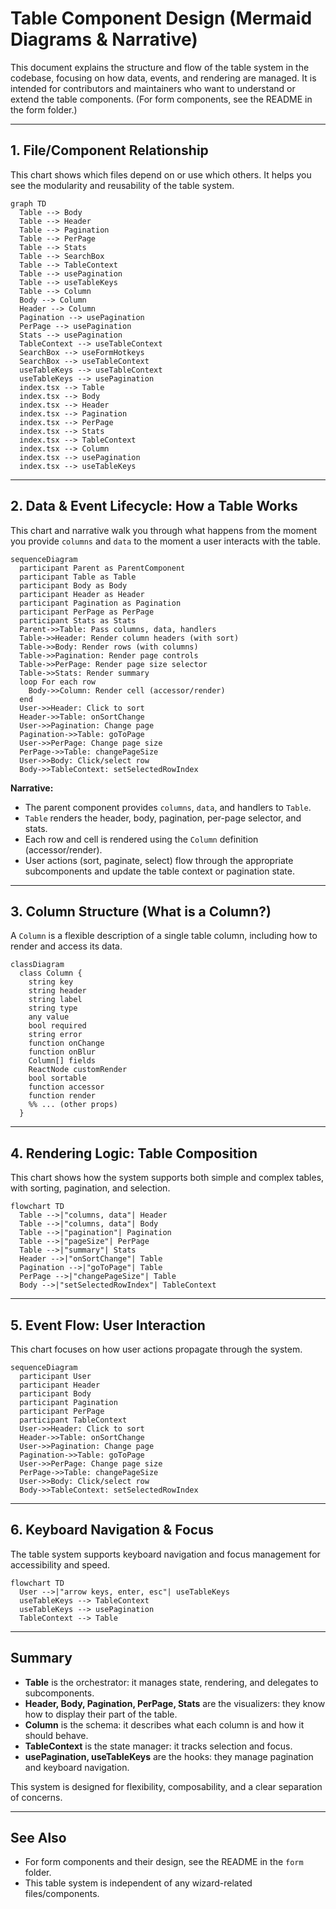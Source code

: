 # Table Component Design (Mermaid Diagrams & Narrative)

This document explains the structure and flow of the table system in the codebase, focusing on how data, events, and rendering are managed. It is intended for contributors and maintainers who want to understand or extend the table components. (For form components, see the README in the form folder.)

---

## 1. File/Component Relationship

This chart shows which files depend on or use which others. It helps you see the modularity and reusability of the table system.

```mermaid
graph TD
  Table --> Body
  Table --> Header
  Table --> Pagination
  Table --> PerPage
  Table --> Stats
  Table --> SearchBox
  Table --> TableContext
  Table --> usePagination
  Table --> useTableKeys
  Table --> Column
  Body --> Column
  Header --> Column
  Pagination --> usePagination
  PerPage --> usePagination
  Stats --> usePagination
  TableContext --> useTableContext
  SearchBox --> useFormHotkeys
  SearchBox --> useTableContext
  useTableKeys --> useTableContext
  useTableKeys --> usePagination
  index.tsx --> Table
  index.tsx --> Body
  index.tsx --> Header
  index.tsx --> Pagination
  index.tsx --> PerPage
  index.tsx --> Stats
  index.tsx --> TableContext
  index.tsx --> Column
  index.tsx --> usePagination
  index.tsx --> useTableKeys
```

---

## 2. Data & Event Lifecycle: How a Table Works

This chart and narrative walk you through what happens from the moment you provide `columns` and `data` to the moment a user interacts with the table.

```mermaid
sequenceDiagram
  participant Parent as ParentComponent
  participant Table as Table
  participant Body as Body
  participant Header as Header
  participant Pagination as Pagination
  participant PerPage as PerPage
  participant Stats as Stats
  Parent->>Table: Pass columns, data, handlers
  Table->>Header: Render column headers (with sort)
  Table->>Body: Render rows (with columns)
  Table->>Pagination: Render page controls
  Table->>PerPage: Render page size selector
  Table->>Stats: Render summary
  loop For each row
    Body->>Column: Render cell (accessor/render)
  end
  User->>Header: Click to sort
  Header->>Table: onSortChange
  User->>Pagination: Change page
  Pagination->>Table: goToPage
  User->>PerPage: Change page size
  PerPage->>Table: changePageSize
  User->>Body: Click/select row
  Body->>TableContext: setSelectedRowIndex
```

**Narrative:**

- The parent component provides `columns`, `data`, and handlers to `Table`.
- `Table` renders the header, body, pagination, per-page selector, and stats.
- Each row and cell is rendered using the `Column` definition (accessor/render).
- User actions (sort, paginate, select) flow through the appropriate subcomponents and update the table context or pagination state.

---

## 3. Column Structure (What is a Column?)

A `Column` is a flexible description of a single table column, including how to render and access its data.

```mermaid
classDiagram
  class Column {
    string key
    string header
    string label
    string type
    any value
    bool required
    string error
    function onChange
    function onBlur
    Column[] fields
    ReactNode customRender
    bool sortable
    function accessor
    function render
    %% ... (other props)
  }
```

---

## 4. Rendering Logic: Table Composition

This chart shows how the system supports both simple and complex tables, with sorting, pagination, and selection.

```mermaid
flowchart TD
  Table -->|"columns, data"| Header
  Table -->|"columns, data"| Body
  Table -->|"pagination"| Pagination
  Table -->|"pageSize"| PerPage
  Table -->|"summary"| Stats
  Header -->|"onSortChange"| Table
  Pagination -->|"goToPage"| Table
  PerPage -->|"changePageSize"| Table
  Body -->|"setSelectedRowIndex"| TableContext
```

---

## 5. Event Flow: User Interaction

This chart focuses on how user actions propagate through the system.

```mermaid
sequenceDiagram
  participant User
  participant Header
  participant Body
  participant Pagination
  participant PerPage
  participant TableContext
  User->>Header: Click to sort
  Header->>Table: onSortChange
  User->>Pagination: Change page
  Pagination->>Table: goToPage
  User->>PerPage: Change page size
  PerPage->>Table: changePageSize
  User->>Body: Click/select row
  Body->>TableContext: setSelectedRowIndex
```

---

## 6. Keyboard Navigation & Focus

The table system supports keyboard navigation and focus management for accessibility and speed.

```mermaid
flowchart TD
  User -->|"arrow keys, enter, esc"| useTableKeys
  useTableKeys --> TableContext
  useTableKeys --> usePagination
  TableContext --> Table
```

---

## Summary

- **Table** is the orchestrator: it manages state, rendering, and delegates to subcomponents.
- **Header, Body, Pagination, PerPage, Stats** are the visualizers: they know how to display their part of the table.
- **Column** is the schema: it describes what each column is and how it should behave.
- **TableContext** is the state manager: it tracks selection and focus.
- **usePagination, useTableKeys** are the hooks: they manage pagination and keyboard navigation.

This system is designed for flexibility, composability, and a clear separation of concerns.

---

## See Also

- For form components and their design, see the README in the `form` folder.
- This table system is independent of any wizard-related files/components.
